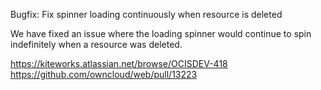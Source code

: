 Bugfix: Fix spinner loading continuously when resource is deleted

We have fixed an issue where the loading spinner would continue to spin indefinitely when a resource was deleted.

https://kiteworks.atlassian.net/browse/OCISDEV-418
https://github.com/owncloud/web/pull/13223
